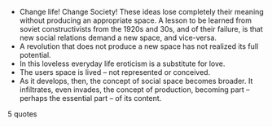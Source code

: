  - Change life! Change Society! These ideas lose completely their meaning without producing an appropriate space. A lesson to be learned from soviet constructivists from the 1920s and 30s, and of their failure, is that new social relations demand a new space, and vice-versa.
 - A revolution that does not produce a new space has not realized its full potential.
 - In this loveless everyday life eroticism is a substitute for love.
 - The users space is lived – not represented or conceived.
 - As it develops, then, the concept of social space becomes broader. It infiltrates, even invades, the concept of production, becoming part – perhaps the essential part – of its content.

5 quotes